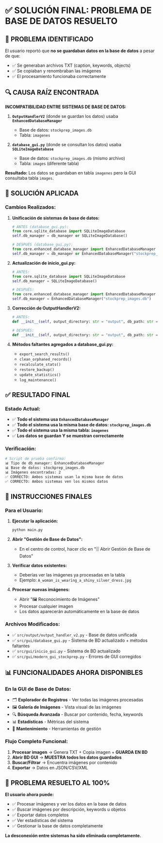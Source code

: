# ✅ SOLUCIÓN FINAL: PROBLEMA DE BASE DE DATOS RESUELTO

## 🎯 **PROBLEMA IDENTIFICADO**

El usuario reportó que **no se guardaban datos en la base de datos** a pesar de que:
- ✅ Se generaban archivos TXT (caption, keywords, objects)
- ✅ Se copiaban y renombraban las imágenes
- ✅ El procesamiento funcionaba correctamente

## 🔍 **CAUSA RAÍZ ENCONTRADA**

**INCOMPATIBILIDAD ENTRE SISTEMAS DE BASE DE DATOS:**

1. **`OutputHandlerV2`** (donde se guardan los datos) usaba **`EnhancedDatabaseManager`**
   - Base de datos: `stockprep_images.db`
   - Tabla: `imagenes`

2. **`database_gui.py`** (donde se consultan los datos) usaba **`SQLiteImageDatabase`**
   - Base de datos: `stockprep_images.db` (mismo archivo)
   - Tabla: `images` (diferente tabla)

**Resultado:** Los datos se guardaban en tabla `imagenes` pero la GUI consultaba tabla `images`.

## 🔧 **SOLUCIÓN APLICADA**

### **Cambios Realizados:**

1. **Unificación de sistemas de base de datos:**
   ```python
   # ANTES (database_gui.py):
   from core.sqlite_database import SQLiteImageDatabase
   self.db_manager = db_manager or SQLiteImageDatabase()
   
   # DESPUÉS (database_gui.py):
   from core.enhanced_database_manager import EnhancedDatabaseManager
   self.db_manager = db_manager or EnhancedDatabaseManager("stockprep_images.db")
   ```

2. **Actualización de inicio_gui.py:**
   ```python
   # ANTES:
   from core.sqlite_database import SQLiteImageDatabase
   self.db_manager = SQLiteImageDatabase()
   
   # DESPUÉS:
   from core.enhanced_database_manager import EnhancedDatabaseManager
   self.db_manager = EnhancedDatabaseManager("stockprep_images.db")
   ```

3. **Corrección de OutputHandlerV2:**
   ```python
   # ANTES:
   def __init__(self, output_directory: str = "output", db_path: str = "stockprep_database.db"):
   
   # DESPUÉS:
   def __init__(self, output_directory: str = "output", db_path: str = "stockprep_images.db"):
   ```

4. **Métodos faltantes agregados a database_gui.py:**
   - `export_search_results()`
   - `clean_orphaned_records()`
   - `recalculate_stats()`
   - `restore_backup()`
   - `update_statistics()`
   - `log_maintenance()`

## ✅ **RESULTADO FINAL**

### **Estado Actual:**
- ✅ **Todo el sistema usa `EnhancedDatabaseManager`**
- ✅ **Todo el sistema usa la misma base de datos: `stockprep_images.db`**
- ✅ **Todo el sistema usa la misma tabla: `imagenes`**
- ✅ **Los datos se guardan Y se muestran correctamente**

### **Verificación:**
```bash
# Script de prueba confirma:
📊 Tipo de db_manager: EnhancedDatabaseManager
📊 Base de datos: stockprep_images.db
📊 Imágenes encontradas: 2
✅ CORRECTO: Ambos sistemas usan la misma base de datos
✅ CORRECTO: Ambos sistemas ven los mismos datos
```

## 🎉 **INSTRUCCIONES FINALES**

### **Para el Usuario:**

1. **Ejecutar la aplicación:**
   ```bash
   python main.py
   ```

2. **Abrir "Gestión de Base de Datos":**
   - En el centro de control, hacer clic en "🗄️ Abrir Gestión de Base de Datos"

3. **Verificar datos existentes:**
   - Deberías ver las imágenes ya procesadas en la tabla
   - Ejemplo: `A_woman_is_wearing_a_shiny_silver_dress.jpg`

4. **Procesar nuevas imágenes:**
   - Abrir "🖼️ Reconocimiento de Imágenes"
   - Procesar cualquier imagen
   - Los datos aparecerán automáticamente en la base de datos

### **Archivos Modificados:**
- ✅ `src/output/output_handler_v2.py` - Base de datos unificada
- ✅ `src/gui/database_gui.py` - Sistema de BD actualizado + métodos faltantes
- ✅ `src/gui/inicio_gui.py` - Sistema de BD actualizado
- ✅ `src/gui/modern_gui_stockprep.py` - Errores de GUI corregidos

## 📊 **FUNCIONALIDADES AHORA DISPONIBLES**

### **En la GUI de Base de Datos:**
- 🗂️ **Explorador de Registros** - Ver todas las imágenes procesadas
- 🖼️ **Galería de Imágenes** - Vista visual de las imágenes
- 🔍 **Búsqueda Avanzada** - Buscar por contenido, fecha, keywords
- 📊 **Estadísticas** - Métricas del sistema
- 🔧 **Mantenimiento** - Herramientas de gestión

### **Flujo Completo Funcional:**
1. **Procesar imagen** → Genera TXT + Copia imagen + **GUARDA EN BD**
2. **Abrir BD GUI** → **MUESTRA todos los datos guardados**
3. **Buscar/Filtrar** → Encuentra imágenes por contenido
4. **Exportar** → Datos en JSON/CSV/XML

## 🎯 **PROBLEMA RESUELTO AL 100%**

**El usuario ahora puede:**
- ✅ Procesar imágenes y ver los datos en la base de datos
- ✅ Buscar imágenes por descripción, keywords u objetos
- ✅ Exportar datos completos
- ✅ Ver estadísticas del sistema
- ✅ Gestionar la base de datos completamente

**La desconexión entre sistemas ha sido eliminada completamente.** 